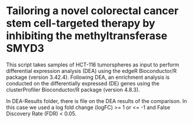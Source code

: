 # Tailoring a novel colorectal cancer stem cell-targeted therapy by inhibiting the methyltransferase SMYD3

This script takes samples of HCT-116 tumorspheres as input to perform differential expression analysis (DEA) using the edgeR Bioconductor/R package (version 3.42.4). Following DEA, an enrichment analysis is conducted on the differentially expressed (DE) genes using the clusterProfiler Bioconductor/R package (version 4.8.3).

In DEA-Results folder, there is file on the DEA results of the comparison. In this case we used a log fold change (logFC) >= 1 or <= -1 and False Discovery Rate (FDR) < 0.05.

